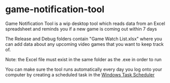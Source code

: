 # game-notification-tool
Game Notification Tool is a wip desktop tool which reads data from an Excel spreadsheet and reminds you if a new game is coming out within 7 days

The Release and Debug folders contain "Game Watch List.xlsx" where you can add data about any upcoming video games that you want to keep track of.

Note: the Excel file must exist in the same folder as the .exe in order to run

You can make sure the tool runs automatically every day you log onto your computer by creating a scheduled task in the <a href="http://windows.microsoft.com/en-gb/windows/schedule-task#1TC=windows-7">Windows Task Scheduler</a>
